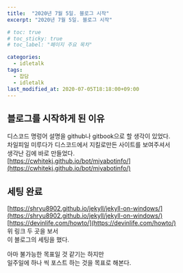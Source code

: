 ```yaml
---
title:  "2020년 7월 5일. 블로그 시작"
excerpt: "2020년 7월 5일. 블로그 시작"

# toc: true
# toc_sticky: true
# toc_label: "페이지 주요 목차"

categories:
  - idletalk
tags:
  - 잡담
  - idletalk
last_modified_at: 2020-07-05T18:18:00+09:00
---
```



## 블로그를 시작하게 된 이유
디스코드 명렁어 설명을 github나 gitbook으로 할 생각이 있었다.  
차일피일 미루다가 디스코드에서 지킬로만든 사이트를 보여주셔서  
생각난 김에 바로 만들었다.  
[https://cwhitekj.github.io/bot/miyabotinfo/](https://cwhitekj.github.io/bot/miyabotinfo/)

## 세팅 완료
[https://shryu8902.github.io/jekyll/jekyll-on-windows/](https://shryu8902.github.io/jekyll/jekyll-on-windows/)  
[https://devinlife.com/howto/](https://devinlife.com/howto/)  
위 링크 두 곳을 보서  
이 블로그의 세팅을 했다.

아마 불가능한 목표일 것 같기는 하지만  
일주일에 하나 씩 포스트 하는 것을 목표로 해본다.